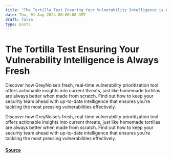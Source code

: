 ```yaml
---
title: "The Tortilla Test Ensuring Your Vulnerability Intelligence is Always Fresh"
date: Thu, 01 Aug 2024 00:00:00 GMT
draft: false
type: posts
---
```

# The Tortilla Test Ensuring Your Vulnerability Intelligence is Always Fresh





Discover how GreyNoise’s fresh, real-time vulnerability prioritization tool offers actionable insights into current threats, just like homemade tortillas are always better when made from scratch. Find out how to keep your security team ahead with up-to-date intelligence that ensures you’re tackling the most pressing vulnerabilities effectively.

Discover how GreyNoise’s fresh, real-time vulnerability prioritization tool offers actionable insights into current threats, just like homemade tortillas are always better when made from scratch. Find out how to keep your security team ahead with up-to-date intelligence that ensures you’re tackling the most pressing vulnerabilities effectively.

#### [Source](https://www.greynoise.io/blog/the-tortilla-test-ensuring-your-vulnerability-intelligence-is-always-fresh)

